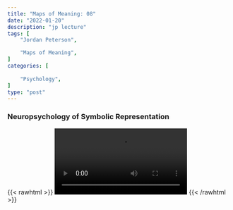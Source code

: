 ```yaml
---
title: "Maps of Meaning: 08"
date: "2022-01-20"
description: "jp lecture"
tags: [
    "Jordan Peterson",

    "Maps of Meaning",
]
categories: [
    
    "Psychology",
]
type: "post"
---
```


### Neuropsychology of Symbolic Representation

{{< rawhtml >}}
    <video width="auto" height="auto" controls>
        <source src="https://lectures.dev00ps.com/maps-of-meaning/2017%20Maps%20of%20Meaning%2008%20-%20Neuropsychology%20of%20Symbolic%20Representation.mp4" type="video/mp4"> 
    </video>
{{< /rawhtml >}}
